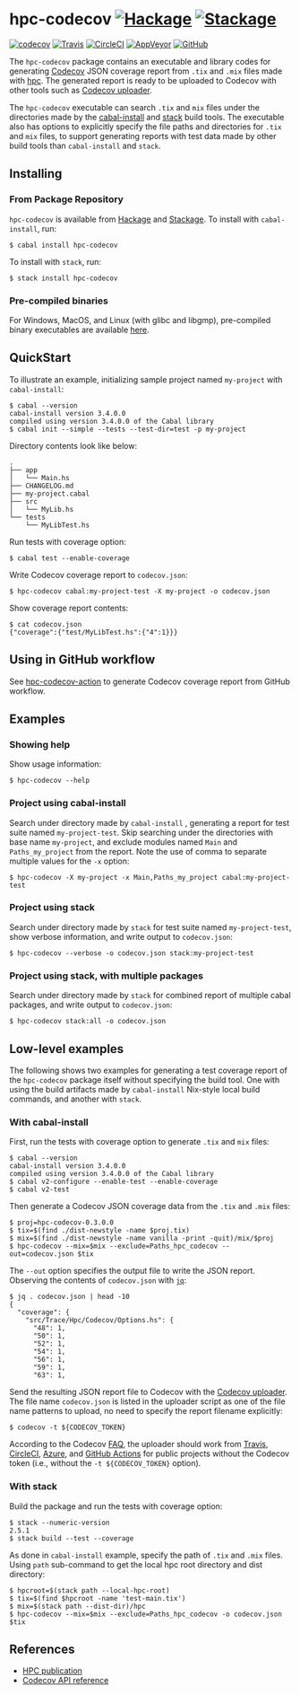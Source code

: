 # hpc-codecov [![Hackage](https://img.shields.io/hackage/v/hpc-codecov)](https://hackage.haskell.org/package/hpc-codecov) [![Stackage](https://www.stackage.org/package/hpc-codecov/badge/lts)](https://www.stackage.org/lts/package/hpc-codecov)

[![codecov](https://codecov.io/gh/8c6794b6/hpc-codecov/branch/master/graph/badge.svg)](https://codecov.io/gh/8c6794b6/hpc-codecov)
[![Travis](http://img.shields.io/travis/8c6794b6/codecov-haskell/master.svg?logo=travis)](https://travis-ci.com/8c6794b6/hpc-codecov)
[![CircleCI](https://img.shields.io/circleci/build/gh/8c6794b6/hpc-codecov/master?logo=circleci)](https://circleci.com/gh/8c6794b6/hpc-codecov)
[![AppVeyor](https://ci.appveyor.com/api/projects/status/dijqtsoqgc26oghj?svg=true)](https://ci.appveyor.com/project/8c6794b6/hpc-codecov)
[![GitHub](https://img.shields.io/github/workflow/status/8c6794b6/hpc-codecov/ci?logo=github)](https://github.com/8c6794b6/hpc-codecov/actions/workflows/ci.yml)

The ``hpc-codecov`` package contains an executable and library codes
for generating [Codecov](https://codecov.io) JSON coverage report from
``.tix`` and ``.mix`` files made with
[hpc](https://hackage.haskell.org/package/hpc). The generated report
is ready to be uploaded to Codecov with other tools such as [Codecov
uploader](https://docs.codecov.com/docs/codecov-uploader).

The ``hpc-codecov`` executable can search ``.tix`` and ``mix`` files
under the directories made by the
[cabal-install](http://hackage.haskell.org/package/cabal-install) and
[stack](https://docs.haskellstack.org/en/stable/README/) build tools.
The executable also has options to explicitly specify the file paths
and directories for ``.tix`` and ``mix`` files, to support generating
reports with test data made by other build tools than
``cabal-install`` and ``stack``.


Installing
----------

### From Package Repository

``hpc-codecov`` is available from
[Hackage](https://hackage.haskell.org/package/hpc-codecov) and
[Stackage](https://www.stackage.org/lts/package/hpc-codecov).  To
install with ``cabal-install``, run:

```console
$ cabal install hpc-codecov
```

To install with ``stack``, run:

```console
$ stack install hpc-codecov
```

### Pre-compiled binaries

For Windows, MacOS, and Linux (with glibc and libgmp), pre-compiled
binary executables are available
[here](https://github.com/8c6794b6/hpc-codecov/releases/latest).


QuickStart
----------

To illustrate an example, initializing sample project named
``my-project`` with ``cabal-install``:

```console
$ cabal --version
cabal-install version 3.4.0.0
compiled using version 3.4.0.0 of the Cabal library
$ cabal init --simple --tests --test-dir=test -p my-project
```

Directory contents look like below:

```console
.
├── app
│   └── Main.hs
├── CHANGELOG.md
├── my-project.cabal
├── src
│   └── MyLib.hs
└── tests
    └── MyLibTest.hs
```

Run tests with coverage option:

```console
$ cabal test --enable-coverage
```

Write Codecov coverage report to ``codecov.json``:

```console
$ hpc-codecov cabal:my-project-test -X my-project -o codecov.json
```

Show coverage report contents:

```console
$ cat codecov.json
{"coverage":{"test/MyLibTest.hs":{"4":1}}}
```


Using in GitHub workflow
------------------------

See
[hpc-codecov-action](https://github.com/8c6794b6/hpc-codecov-action)
to generate Codecov coverage report from GitHub workflow.


Examples
--------

### Showing help

Show usage information:

```console
$ hpc-codecov --help
```

### Project using cabal-install

Search under directory made by ``cabal-install`` , generating a report
for test suite named ``my-project-test``. Skip searching under the
directories with base name ``my-project``, and exclude modules named
``Main`` and ``Paths_my_project`` from the report. Note the use of
comma to separate multiple values for the ``-x`` option:

```console
$ hpc-codecov -X my-project -x Main,Paths_my_project cabal:my-project-test
```

### Project using stack

Search under directory made by ``stack`` for test suite named
``my-project-test``, show verbose information, and write output to
``codecov.json``:

```console
$ hpc-codecov --verbose -o codecov.json stack:my-project-test
```

### Project using stack, with multiple packages

Search under directory made by ``stack`` for combined report of
multiple cabal packages, and write output to ``codecov.json``:

```consle
$ hpc-codecov stack:all -o codecov.json
```


Low-level examples
------------------

The following shows two examples for generating a test coverage report
of the ``hpc-codecov`` package itself without specifying the build
tool. One with using the build artifacts made by ``cabal-install``
Nix-style local build commands, and another with ``stack``.

### With cabal-install

First, run the tests with coverage option to generate ``.tix`` and
``mix`` files:

```console
$ cabal --version
cabal-install version 3.4.0.0
compiled using version 3.4.0.0 of the Cabal library
$ cabal v2-configure --enable-test --enable-coverage
$ cabal v2-test
```

Then generate a Codecov JSON coverage data from the ``.tix`` and
``.mix`` files:

```console
$ proj=hpc-codecov-0.3.0.0
$ tix=$(find ./dist-newstyle -name $proj.tix)
$ mix=$(find ./dist-newstyle -name vanilla -print -quit)/mix/$proj
$ hpc-codecov --mix=$mix --exclude=Paths_hpc_codecov --out=codecov.json $tix
```

The ``--out`` option specifies the output file to write the JSON
report. Observing the contents of ``codecov.json`` with
[``jq``](https://stedolan.github.io/jq/):

```console
$ jq . codecov.json | head -10
{
  "coverage": {
    "src/Trace/Hpc/Codecov/Options.hs": {
      "48": 1,
      "50": 1,
      "52": 1,
      "54": 1,
      "56": 1,
      "59": 1,
      "63": 1,
```

Send the resulting JSON report file to Codecov with the [Codecov
uploader](https://github.com/codecov/uploader). The file name
``codecov.json`` is listed in the uploader script as one of the file
name patterns to upload, no need to specify the report filename
explicitly:

```console
$ codecov -t ${CODECOV_TOKEN}
```

According to the Codecov
[FAQ](https://docs.codecov.io/docs/frequently-asked-questions), the
uploader should work from [Travis](https://travis-ci.com/),
[CircleCI](https://circleci.com/),
[Azure](https://azure.microsoft.com/en-us/services/devops/pipelines),
and [GitHub Actions](https://github.com/features/actions) for public
projects without the Codecov token (i.e., without the `-t
${CODECOV_TOKEN}` option).


### With stack

Build the package and run the tests with coverage option:

```console
$ stack --numeric-version
2.5.1
$ stack build --test --coverage
```

As done in ``cabal-install`` example, specify the path of ``.tix`` and
``.mix`` files. Using ``path`` sub-command to get the local hpc root
directory and dist directory:

```console
$ hpcroot=$(stack path --local-hpc-root)
$ tix=$(find $hpcroot -name 'test-main.tix')
$ mix=$(stack path --dist-dir)/hpc
$ hpc-codecov --mix=$mix --exclude=Paths_hpc_codecov -o codecov.json $tix
```


References
----------

- [HPC publication](http://ittc.ku.edu/~andygill/papers/Hpc07.pdf)
- [Codecov API reference](https://docs.codecov.io/reference)

